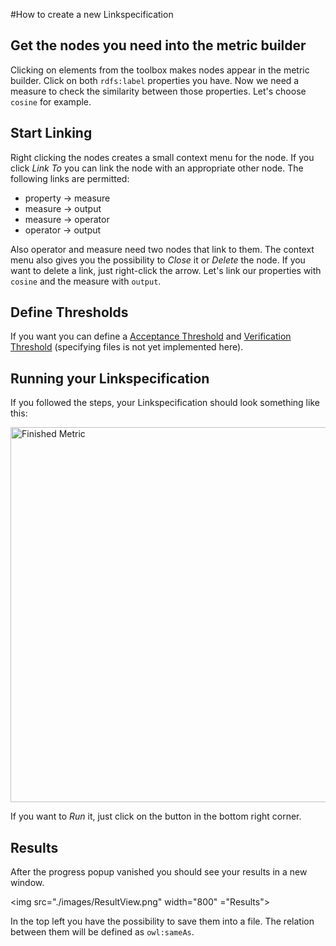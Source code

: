 #How to create a new Linkspecification
## Get the nodes you need into the metric builder
Clicking on elements from the toolbox makes nodes appear in the metric builder. Click on both `rdfs:label` properties you have.
Now we need a measure to check the similarity between those properties. Let's choose `cosine` for example.

## Start Linking
Right clicking the nodes creates a small context menu for the node. If you click *Link To* you can
link the node with an appropriate other node. The following links are permitted:
* property -> measure
* measure -> output
* measure -> operator
* operator -> output

Also operator and measure need two nodes that link to them. The context menu also gives you the possibility to *Close* it or *Delete*
the node. If you want to delete a link, just right-click the arrow. 
Let's link our properties with `cosine` and the measure with `output`.

## Define Thresholds
If you want you can define a [Acceptance Threshold](../../configuration_file/acceptance.md) and [Verification Threshold](../../configuration_file/review.md) 
(specifying files is not yet implemented here). 

## Running your Linkspecification
If you followed the steps, your Linkspecification should look something like this:

<img src="./images/BuildMetric.png" width="600" alt ="Finished Metric">

If you want to *Run* it, just click on the button in the bottom right corner.

## Results
After the progress popup vanished you should see your results in a new window.

<img src="./images/ResultView.png" width="800" ="Results">

In the top left you have the possibility to save them into a file. The relation between them will be defined as `owl:sameAs`.

